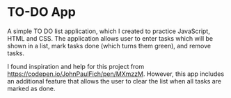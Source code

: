 # TO-DO App

A simple TO DO list application, which I created to practice JavaScript, HTML and CSS.
The application allows user to enter tasks which will be shown in a list, mark tasks done (which turns them green), and remove tasks.

I found inspiration and help for this project from https://codepen.io/JohnPaulFich/pen/MXmzzM. However, this app includes an additional feature
that allows the user to clear the list when all tasks are marked as done.
